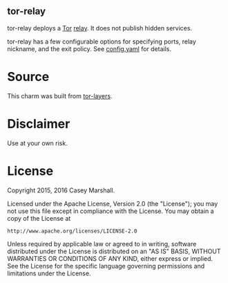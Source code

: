 ## tor-relay

tor-relay deploys a [Tor](https://www.torproject.org/)
[relay](https://tor.eff.org/docs/faq.html.en#RunningATorRelay). It does not
publish hidden services.

tor-relay has a few configurable options for specifying ports, relay nickname,
and the exit policy. See [config.yaml](config.yaml) for details.

# Source

This charm was built from [tor-layers](https://github.com/cmars/tor-layers).

# Disclaimer

Use at your own risk.

# License

Copyright 2015, 2016 Casey Marshall.

Licensed under the Apache License, Version 2.0 (the "License");
you may not use this file except in compliance with the License.
You may obtain a copy of the License at

    http://www.apache.org/licenses/LICENSE-2.0

Unless required by applicable law or agreed to in writing, software
distributed under the License is distributed on an "AS IS" BASIS,
WITHOUT WARRANTIES OR CONDITIONS OF ANY KIND, either express or implied.
See the License for the specific language governing permissions and
limitations under the License.

